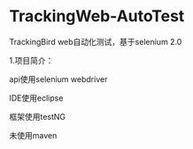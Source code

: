 # TrackingWeb-AutoTest
TrackingBird web自动化测试，基于selenium 2.0

1.项目简介：
  
  api使用selenium webdriver
  
  IDE使用eclipse
  
  框架使用testNG
  
  未使用maven
